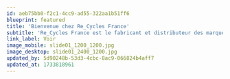 ```yaml
---
id: aeb75bb0-f2c1-4cc9-ad55-322aa1b51ff6
blueprint: featured
title: 'Bienvenue chez Re_Cycles France'
subtitle: 'Re_Cycles France est le fabricant et distributeur des marques Gitane et Peugeot Cycles.'
link_label: Voir
image_mobile: slide01_1200_1200.jpg
image_desktop: slide01_2400_1200.jpg
updated_by: 5d90248b-53d3-4cbc-8ac9-066824b4aff7
updated_at: 1733818961
---
```

